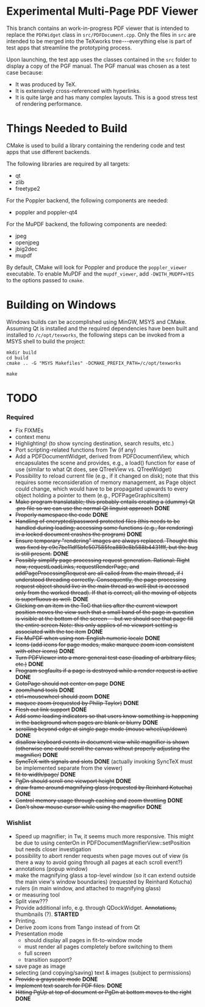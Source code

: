 Experimental Multi-Page PDF Viewer
==================================

This branch contains an work-in-progress PDF viewer that is intended to replace
the `PDFWidget` class in `src/PDFDocument.cpp`. Only the files in `src` are
intended to be merged into the TeXworks tree---everything else is part of test
apps that streamline the prototyping process.

Upon launching, the test app uses the classes contained in the `src` folder to
display a copy of the PGF manual. The PGF manual was chosen as a test case
because:

  - It was produced by TeX.
  - It is extensively cross-referenced with hyperlinks.
  - It is quite large and has many complex layouts. This is a good stress test
    of rendering performance.


Things Needed to Build
======================

CMake is used to build a library containing the rendering code and test apps
that use different backends.

The following libraries are required by all targets:

  - qt
  - zlib
  - freetype2

For the Poppler backend, the following components are needed:

  - poppler and poppler-qt4

For the MuPDF backend, the following components are needed:

  - jpeg
  - openjpeg
  - jbig2dec
  - mupdf

By default, CMake will look for Poppler and produce the `poppler_viewer`
executable. To enable MuPDF and the `mupdf_viewer`, add `-DWITH_MUDPF=YES` to
the options passed to `cmake`.


Building on Windows
===================

Windows builds can be accomplished using MinGW, MSYS and CMake. Assuming Qt is
installed and the required dependencies have been built and installed to
`/c/opt/texworks`, the following steps can be invoked from a MSYS shell to
build the project:

    mkdir build
    cd build
    cmake .. -G "MSYS Makefiles" -DCMAKE_PREFIX_PATH=/c/opt/texworks

    make


TODO
====
### Required
 - Fix FIXMEs
 - context menu
 - Highlighting! (to show syncing destination, search results, etc.)
 - Port scripting-related functions from Tw (if any)
 - Add a PDFDocumentWidget, derived from PDFDocumentView, which encapsulates the
   scene and provides, e.g., a load() function for ease of use (similar to what
   Qt does, see QTreeView vs. QTreeWidget)
 - Possibility to reload current file (e.g., if it changed on disk); note that
   this requires some reconsideration of memory management, as Page object
   could change, which would have to be propagated upwards to every object
   holding a pointer to them (e.g., PDFPageGraphicsItem)
 - ~~Make program translatable; this probably entails creating a (dummy) Qt .pro
   file so we can use the normal Qt linguist approach~~ __DONE__
 - ~~Properly namespace the code~~ __DONE__
 - ~~Handling of encrypted/password protected files (this needs to be handled
   during loading; accessing some functions (e.g., for rendering) in a locked
   document crashes the program)~~ __DONE__
 - ~~Ensure temporary "rendering" images are always replaced. Thought this was
   fixed by e9c7be11df5bfe507585fea889e8b588b4431fff, but the bug is still
   present.~~ __DONE__
 - ~~Possibly simplify page processing request generation. Rational: Right now,
   requestLoadLinks, requestRenderPage, and addPageProcessingRequest are all
   called from the main thread, if I understood threading correctly.
   Consequently, the page processing request object should live in the main
   thread as well (but is accessed only from the worked thread). If that is
   correct, all the moving of objects is superfluous as well.~~ __DONE__
 - ~~Clicking on an item in the ToC that lies after the current viewport position
   moves the view such that a small band of the page in question is visible at
   the bottom of the screen---but we should see that page fill the entire screen
   Note: this only applies of no viewport setting is associated with the toc
   item~~ __DONE__
 - ~~Fix MuPDF when using non-English numeric locale~~ __DONE__
 - ~~Icons (add icons for page modes, make marquee zoom icon consistent with
   other icons)~~ __DONE__
 - ~~Turn PDFViewer into a more general test case (loading of arbitrary files,
   etc.)~~ __DONE__
 - ~~Program segfaults if a page is destroyed while a render request is active~~
   __DONE__
 - ~~GotoPage should not center on page~~ __DONE__
 - ~~zoom/hand tools~~ __DONE__
 - ~~ctrl+mousewheel should zoom~~ __DONE__
 - ~~maquee zoom (requested by Philip Taylor)~~ __DONE__
 - ~~Flesh out link support~~ __DONE__
 - ~~Add some loading indicators so that users know something is happening in the
   background when pages are blank or blurry~~ __DONE__
 - ~~scrolling beyond edge at single page mode (mouse wheel/up/down)~~ __DONE__
 - ~~disallow keyboard events in document view while magnifier is shown (otherwise
   one could scroll the canvas without properly adjusting the magnifier)~~ __DONE__
 - ~~SyncTeX with signals and slots~~ __DONE__ (actually invoking SyncTeX must
   be implemented separate from the viewer)
 - ~~fit to width/page/~~ __DONE__
 - ~~PgDn should scroll one viewport height~~ __DONE__
 - ~~draw frame around magnifying glass (requested by Reinhard Kotucha)~~ __DONE__
 - ~~Control memory usage through caching and zoom throttling~~ __DONE__
 - ~~Don't show mouse cursor while using the magnifier~~ __DONE__

### Wishlist
 - Speed up magnifier; in Tw, it seems much more responsive. This might be due
   to using centerOn in PDFDocumentMagnifierView::setPosition but needs closer
   investigation
 - possibility to abort render requests when page moves out of view (is there a
   way to avoid going through all pages at each scroll event?)
 - annotations (popup window)
 - make the magnifying glass a top-level window (so it can extend outside the
   main view's window boundaries) (requested by Reinhard Kotucha)
 - rulers (in main window, and attached to magnifying glass)
 - or measuring tool
 - Split view???
 - Provide additional info, e.g. through QDockWidget. ~~Annotations,~~
   thumbnails (?). __STARTED__
 - Printing.
 - Derive zoom icons from Tango instead of from Qt
 - Presentation mode
   - should display all pages in fit-to-window mode
   - must render all pages completely before switching to them
   - full screen
   - transition support?
 - save page as image
 - selecting (and copying/saving) text & images (subject to permissions)
 - ~~Provide a grayscale mode~~ __DONE__
 - ~~Implement text search for PDF files.~~ __DONE__
 - ~~Hitting PgUp at top of document or PgDn at bottom moves to the right~~
   __DONE__
